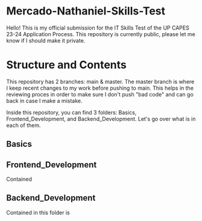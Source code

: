# Mercado-Nathaniel-Skills-Test
Hello! This is my official submission for the IT Skills Test of the UP CAPES 23-24 Application Process. This repository is currently public, please let me know if I should make it private.

# Structure and Contents
This repository has 2 branches: main & master. The master branch is where I keep recent changes to my work before pushing to main. This helps in the reviewing proces in order to make sure I don't push "bad code" and can go back in case I make a mistake.

Inside this repository, you can find 3 folders: Basics, Frontend_Development, and Backend_Development. Let's go over what is in each of them.


## Basics

## Frontend_Development
Contained

## Backend_Development
Contained in this folder is

